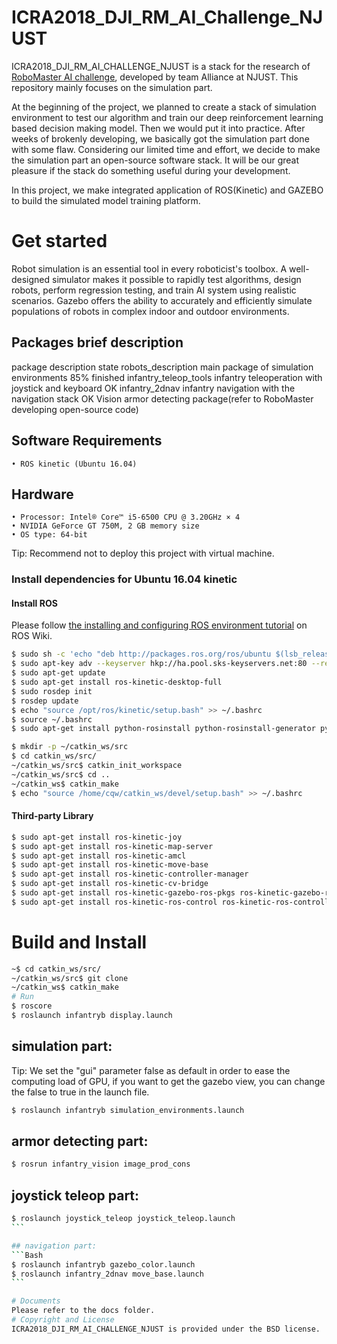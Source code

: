 # ICRA2018_DJI_RM_AI_Challenge_NJUST
ICRA2018_DJI_RM_AI_CHALLENGE_NJUST is a stack for the research of [RoboMaster AI challenge](https://www.robomaster.com/zh-CN/resource/pages/729?type=announcementSub), developed by team Alliance at NJUST. This repository mainly focuses on the simulation part.

At the beginning of the project, we planned to create a stack of simulation environment to test our algorithm and train our deep reinforcement learning based decision making model. Then we would put it into practice. After weeks of brokenly developing, we basically got the simulation part done with some flaw. Considering our limited time and effort, we decide to make the simulation part an open-source software stack. It will be our great pleasure if the stack do something useful during your development.

In this project, we make integrated application of ROS(Kinetic) and GAZEBO to build the simulated model training platform.  

# Get  started
Robot simulation is an essential tool in every roboticist's toolbox. A well-designed simulator makes it possible to rapidly test algorithms, design robots, perform regression testing, and train AI system using realistic scenarios. Gazebo offers the ability to accurately and efficiently simulate populations of robots in complex indoor and outdoor environments. 

## Packages brief description
package	description	state
robots_description	main package of simulation environments	85% finished
infantry_teleop_tools	infantry teleoperation with joystick and keyboard	OK
infantry_2dnav	infantry navigation with the navigation stack	OK
Vision	armor detecting package(refer to RoboMaster	developing
	open-source code)
## Software Requirements
	• ROS kinetic (Ubuntu 16.04)
## Hardware
	• Processor: Intel® Core™ i5-6500 CPU @ 3.20GHz × 4 
	• NVIDIA GeForce GT 750M, 2 GB memory size
	• OS type: 64-bit
Tip: Recommend not to deploy this project with virtual machine.
### Install dependencies for Ubuntu 16.04 kinetic
#### Install ROS
Please follow [the installing and configuring ROS environment tutorial](http://wiki.ros.org/kinetic/Installation/Ubuntu) on ROS Wiki.
```Bash
$ sudo sh -c 'echo "deb http://packages.ros.org/ros/ubuntu $(lsb_release -sc) main" > /etc/apt/sources.list.d/ros-latest.list'
$ sudo apt-key adv --keyserver hkp://ha.pool.sks-keyservers.net:80 --recv-key 421C365BD9FF1F717815A3895523BAEEB01FA116
$ sudo apt-get update
$ sudo apt-get install ros-kinetic-desktop-full
$ sudo rosdep init
$ rosdep update
$ echo "source /opt/ros/kinetic/setup.bash" >> ~/.bashrc
$ source ~/.bashrc
$ sudo apt-get install python-rosinstall python-rosinstall-generator python-wstool build-essential

$ mkdir -p ~/catkin_ws/src
$ cd catkin_ws/src/
~/catkin_ws/src$ catkin_init_workspace
~/catkin_ws/src$ cd ..
~/catkin_ws$ catkin_make
$ echo "source /home/cqw/catkin_ws/devel/setup.bash" >> ~/.bashrc
```
#### Third-party Library
```Bash
$ sudo apt-get install ros-kinetic-joy
$ sudo apt-get install ros-kinetic-map-server
$ sudo apt-get install ros-kinetic-amcl
$ sudo apt-get install ros-kinetic-move-base
$ sudo apt-get install ros-kinetic-controller-manager
$ sudo apt-get install ros-kinetic-cv-bridge
$ sudo apt-get install ros-kinetic-gazebo-ros-pkgs ros-kinetic-gazebo-ros-control
$ sudo apt-get install ros-kinetic-ros-control ros-kinetic-ros-controllers
```
# Build and Install
```Bash
~$ cd catkin_ws/src/
~/catkin_ws/src$ git clone 
~/catkin_ws$ catkin_make
# Run
$ roscore
$ roslaunch infantryb display.launch
```
## simulation part:
Tip: We set the "gui" parameter false as default in order to ease the computing load of GPU, if you want to get the gazebo view, you can change the false to true in the launch file.
```Bash
$ roslaunch infantryb simulation_environments.launch
```

## armor detecting part:
```Bash
$ rosrun infantry_vision image_prod_cons 
```

## joystick teleop part:
```Bash
$ roslaunch joystick_teleop joystick_teleop.launch
``` 

## navigation part:
```Bash
$ roslaunch infantryb gazebo_color.launch
$ roslaunch infantry_2dnav move_base.launch
``` 

# Documents
Please refer to the docs folder.
# Copyright and License
ICRA2018_DJI_RM_AI_CHALLENGE_NJUST is provided under the BSD license.
